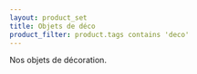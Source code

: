 ```yaml
---
layout: product_set
title: Objets de déco
product_filter: product.tags contains 'deco'
---
```

Nos objets de décoration.